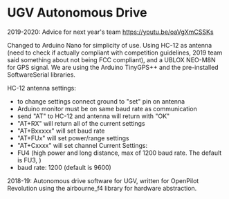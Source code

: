 # UGV Autonomous Drive
2019-2020:
Advice for next year's team
https://youtu.be/oaVgXmCSSKs

Changed to Arduino Nano for simplicity of use. Using HC-12 as antenna (need to check if actually compliant with competition guidelines, 2019 team said something about not being FCC compliant), and a UBLOX NEO-M8N for GPS signal. We are using the Arduino TinyGPS++ and the pre-installed SoftwareSerial libraries.

HC-12 antenna settings:
- to change settings connect ground to "set" pin on antenna
- Arduino monitor must be on same baud rate as communication
- send "AT" to HC-12 and antenna will return with "OK"
- "AT+RX" will return all of the current settings
- "AT+Bxxxxx" will set baud rate
- "AT+FUx" will set power/range settings
- "AT+Cxxxx" will set channel
Current Settings:
- FU4 (high power and long distance, max of 1200 baud rate. The default is FU3, )
- baud rate: 1200 (default is 9600)

2018-19:
Autonomous drive software for UGV, written for OpenPilot Revolution using the airbourne_f4 library for hardware abstraction.

